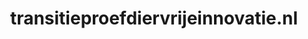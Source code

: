 ---
layout: post
title:  "transitieproefdiervrijeinnovatie.nl"
internal_url:  "/dutchgov/transitieproefdiervrijeinnovatie.nl.html"
categories: dutchgov
---